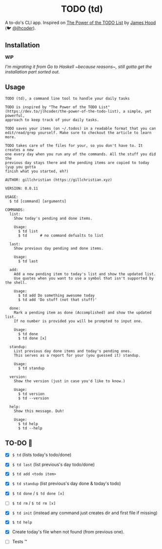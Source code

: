 <h1 align="center">TODO (td)</h1>

<p align="center">

A to-do's CLI app. Inspired on
[The Power of the TODO List](https://goo.gl/j1dQ4M) by
[James Hood](http://jlhood.com/) (:bird:
[@jlhcoder](https://twitter.com/jlhcoder)).

</p>

## Installation

**WIP**

_I'm migrating it from Go to Haskell ~because reasons~, still gotta get the installation part sorted out._

## Usage

```
TODO (td), a command line tool to handle your daily tasks

TODO is inspired by "The Power of the TODO List"
(https://dev.to/jlhcoder/the-power-of-the-todo-list), a simple, yet powerful,
approach to keep track of your daily tasks.

TODO saves your items (on ~/.todos) in a readable format that you can
edit/read/grep yourself. Make sure to checkout the article to learn more.

TODO takes care of the files for your, so you don't have to. It creates a new
one every day when you run any of the commands. All the stuff you did the
previous day stays there and the pending items are copied to today (yup you gotta
finish what you started, eh?)

AUTHOR: gillchristian (https://gillchristian.xyz)

VERSION: 0.0.11

USAGE:
  $ td [command] [arguments]

COMMANDS:
  list:
    Show today's pending and done items.

    Usage:
      $ td list
      $ td      # no command defualts to list

  last:
    Show previous day pending and done items.

    Usage:
      $ td last

  add:
    Add a new pending item to today's list and show the updated list.
    Use quotes when you want to use a symbol that isn't supported by the shell.

    Usage:
      $ td add Do something awesome today
      $ td add 'Do stuff (not that stuff)'

  done:
    Mark a pending item as done (Accomplished) and show the updated list.
    If no number is provided you will be prompted to input one.

    Usage:
      $ td done
      $ td done [x]

  standup:
    List previous day done items and today's pending ones.
    This serves as a report for your (you guessed it) standup.

    Usage:
      $ td standup

  version:
    Show the version (just in case you'd like to know.)

    Usage:
      $ td version
      $ td --version

  help:
    Show this message. Duh!

    Usage:
      $ td help
      $ td --help
```

## TO-DO :drum:

- [x] `$ td` (lists today's todo/done)
- [x] `$ td last` (list previous's day todo/done)
- [x] `$ td add <todo item>`
- [x] `$ td standup` (list previous's day done & today's todo)
- [x] `$ td done` /  `$ td done [x]`
- [ ] `$ td rm` / `$ td rm [x]`
- [x] `$ td init` (instead any command just creates dir and first file if missing)
- [x] `$ td help`
- [x] Create today's file when not found (from previous one).
- [ ] Tests :tm:

